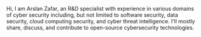 Hi, I am Arslan Zafar, an R&D specialist with experience in various domains of cyber security including, but not limited to software security, data security, cloud computing security, and cyber threat intelligence.
I'll mostly share, discuss, and contribute to open-source cybersecurity technologies. 
